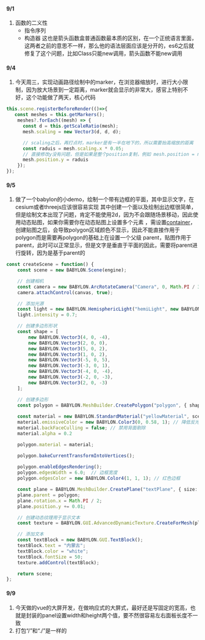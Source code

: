 #### 9/1
1. 函数的二义性
   - 指令序列
   - 构造器
这也是箭头函数盒普通函数最本质的区别，在一个正统语言里面，这两者之前的意思不一样，那么他的语法层面应该是分开的，es6之后就修复了这个问题，比如Class只能new调用，箭头函数不能new调用


#### 9/4
1. 今天周三，实现动画路径绘制中的marker，在浏览器缩放时，进行大小限制，因为放大场景到一定距离，marker就会显示的非常大，感官上特别不好，这个功能做了两天，核心代码
```ts
this.scene.registerBeforeRender(()=>{
   const meshes = this.getMarkers();
    meshes?.forEach((mesh) => {
      const d = this.getScaleRatio(mesh);
      mesh.scaling = new Vector3(d, d, d);

      // scaling之后，再打点时，marker是有一半在地下的，所以需要抬高缩放的距离
      const raduis = mesh.scaling.x * 0.05;
      // 直接修改y没有问题，但是如果是整个position复制，例如 mesh.position = new Vector3(d,raduis,d)在拖拽marker的时候绘制的path就不会更新
      mesh.position.y = raduis
    });
});
```

#### 9/5
1. 做了一个babylon的小demo，绘制一个带有边框的平面，其中显示文字，在cesium或者threejs应该很容易实现
其中创建一个面以及绘制出边框很简单，但是绘制文本出现了问题，肯定不能使用2d，因为不会跟随场景移动，因此使用动态贴图，如果你需要你在动态贴图上设置多个元素
，需设置[container](https://playground.babylonjs.com/#ZMCFYA#316)，创建贴图之后，会导致polygon区域颜色不显示，因此不能直接作用于polygon而是需要再polygon的基础上在设置一个父级
parent，贴图作用于parent，此时可以正常显示，但是文字是垂直于平面的因此，需要将parent进行旋转，因为是基于parent的
```ts
const createScene = function() {
    const scene = new BABYLON.Scene(engine);

    // 创建相机
    const camera = new BABYLON.ArcRotateCamera("Camera", 0, Math.PI / 3, 20, BABYLON.Vector3.Zero(), scene);
    camera.attachControl(canvas, true);

    // 添加光源
    const light = new BABYLON.HemisphericLight("hemiLight", new BABYLON.Vector3(0, 1, 0), scene);
    light.intensity = 0.7;

    // 创建多边形形状
    const shape = [
        new BABYLON.Vector3(4, 0, -4),
        new BABYLON.Vector3(2, 0, 0),
        new BABYLON.Vector3(5, 0, 2),
        new BABYLON.Vector3(1, 0, 2),
        new BABYLON.Vector3(-5, 0, 5),
        new BABYLON.Vector3(-3, 0, 1),
        new BABYLON.Vector3(-4, 0, -4),
        new BABYLON.Vector3(-2, 0, -3),
        new BABYLON.Vector3(2, 0, -3)
    ];

    // 创建多边形
    const polygon = BABYLON.MeshBuilder.CreatePolygon("polygon", { shape: shape, sideOrientation: BABYLON.Mesh.DOUBLESIDE }, scene);
 
    const material = new BABYLON.StandardMaterial("yellowMaterial", scene);
    material.emissiveColor = new BABYLON.Color3(0, 0.58, 1); // 降低反光
    material.backFaceCulling = false; // 禁用背面剔除
    material.alpha = 0.2

    polygon.material = material;

    polygon.bakeCurrentTransformIntoVertices();
     
    polygon.enableEdgesRendering();
    polygon.edgesWidth = 6.0;  // 边框宽度
    polygon.edgesColor = new BABYLON.Color4(1, 1, 1); // 红色边框

    const plane = BABYLON.MeshBuilder.CreatePlane("textPlane", { size: 10 }, scene);
    plane.parent = polygon;
    plane.rotation.x = Math.PI / 2;
    plane.position.y += 0.01;

    // 创建动态纹理用于显示文本
    const texture = BABYLON.GUI.AdvancedDynamicTexture.CreateForMesh(plane);

    // 添加文本
    const textBlock = new BABYLON.GUI.TextBlock();
    textBlock.text = "内蒙古";
    textBlock.color = "white";
    textBlock.fontSize = 50;
    texture.addControl(textBlock);

    return scene;
};

```

#### 9/9
1. 今天做的vue的大屏开发，在做响应式的大屏式，最好还是写固定的宽高，也就是封装的panel设置width和height两个值，要不然很容易左右面板长度不一致
2. 打包“/”和“./”是一样的